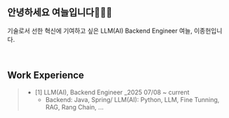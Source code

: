 ## 안녕하세요 여늘입니다🙋🏻‍♂️

기술로서 선한 혁신에 기여하고 싶은 LLM(AI) Backend Engineer 여늘, 이종헌입니다. 

<br>

## Work Experience 
> - [1] LLM(AI), Backend Engineer _2025 07/08 ~ current
>    - Backend: Java, Spring/ LLM(AI): Python, LLM, Fine Tunning, RAG, Rang Chain, ...  



